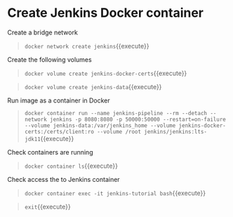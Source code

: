 # Create Jenkins Docker container

Create a bridge network
> `docker network create jenkins`{{execute}}

Create the following volumes
> `docker volume create jenkins-docker-certs`{{execute}}

> `docker volume create jenkins-data`{{execute}}

Run image as a container in Docker
>  `docker container run --name jenkins-pipeline --rm --detach --network jenkins -p 8080:8080 -p 50000:50000 --restart=on-failure --volume jenkins-data:/var/jenkins_home --volume jenkins-docker-certs:/certs/client:ro --volume /root jenkins/jenkins:lts-jdk11`{{execute}}


Check containers are running
> `docker container ls`{{execute}}

Check access the to Jenkins container
> `docker container exec -it jenkins-tutorial bash`{{execute}}
 
> `exit`{{execute}}

<br/>
